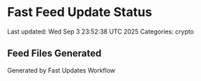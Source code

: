 # Fast Feed Update Status
Last updated: Wed Sep  3 23:52:38 UTC 2025
Categories: crypto

## Feed Files Generated

Generated by Fast Updates Workflow
